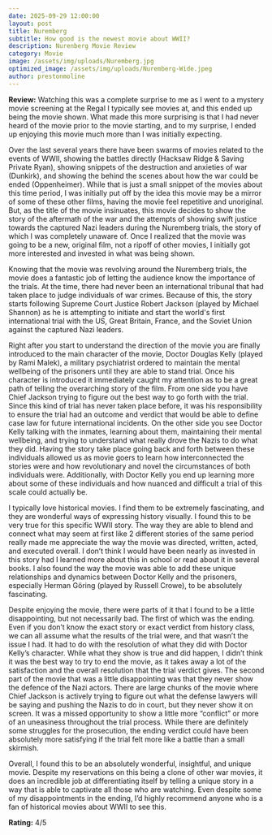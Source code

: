 ```yaml
---
date: 2025-09-29 12:00:00
layout: post
title: Nuremberg
subtitle: How good is the newest movie about WWII?
description: Nurenberg Movie Review
category: Movie
image: /assets/img/uploads/Nuremberg.jpg
optimized_image: /assets/img/uploads/Nuremberg-Wide.jpeg
author: prestonmoline
---
```


**Review:**
Watching this was a complete surprise to me as I went to a mystery movie screening at the Regal I typically see movies at, and this ended up being the movie shown. What made this more surprising is that I had never heard of the movie prior to the movie starting, and to my surprise, I ended up enjoying this movie much more than I was initially expecting.

Over the last several years there have been swarms of movies related to the events of WWII, showing the battles directly (Hacksaw Ridge & Saving Private Ryan), showing snippets of the destruction and anxieties of war (Dunkirk), and showing the behind the scenes about how the war could be ended (Oppenheimer). While that is just a small snippet of the movies about this time period, I was initially put off by the idea this movie may be a mirror of some of these other films, having the movie feel  repetitive and unoriginal. But, as the title of the movie insinuates, this movie decides to show the story of the aftermath of the war and the attempts of showing swift justice towards the captured Nazi leaders during the Nuremberg trials, the story of which I was completely unaware of. Once I realized that the movie was going to be a new, original film, not a ripoff of other movies, I initially got more interested and invested in what was being shown.

Knowing that the movie was revolving around the Nuremberg trials, the movie does a fantastic job of letting the audience know the importance of the trials. At the time, there had never been an international tribunal that had taken place to judge individuals of war crimes. Because of this, the story starts following Supreme Court Justice Robert Jackson (played by Michael Shannon) as he is attempting to initiate and start the world's first international trial with the US, Great Britain, France, and the Soviet Union against the captured Nazi leaders. 

Right after you start to understand the direction of the movie you are finally introduced to the main character of the movie, Doctor Douglas Kelly (played by Rami Malek), a military psychiatrist ordered to maintain the mental wellbeing of the prisoners until they are able to stand trial. Once his character is introduced it immediately caught my attention as to be a great path of telling the overarching story of the film. From one side you have Chief Jackson trying to figure out the best way to go forth with the trial. Since this kind of trial has never taken place before, it was his responsibility to ensure the trial had an outcome and verdict that would be able to define case law for future international incidents. On the other side you see Doctor Kelly talking with the inmates, learning about them, maintaining their mental wellbeing, and trying to understand what really drove the Nazis to do what they did. Having the story take place going back and forth between these individuals allowed us as movie goers to learn how interconnected the stories were and how revolutionary and novel the circumstances of both individuals were. Additionally, with Doctor Kelly you end up learning more about some of these individuals and how nuanced and difficult a trial of this scale could actually be.

I typically love historical movies. I find them to be extremely fascinating, and they are wonderful ways of expressing history visually. I found this to be very true for this specific WWII story. The way they are able to blend and connect what may seem at first like 2 different stories of the same period really made me appreciate the way the movie was directed, written, acted, and executed overall. I don’t think I would have been nearly as invested in this story had I learned more about this in school or read about it in several books. I also found the way the movie was able to add these unique relationships and dynamics between Doctor Kelly and the prisoners, especially Herman Göring (played by Russell Crowe), to be absolutely fascinating.

Despite enjoying the movie, there were parts of it that I found to be a little disappointing, but not necessarily bad. The first of which was the ending. Even if you don’t know the exact story or exact verdict from history class, we can all assume what the results of the trial were, and that wasn’t the issue I had. It had to do with the resolution of what they did with Doctor Kelly’s character. While what they show is true and did happen, I didn’t think it was the best way to try to end the movie, as it takes away a lot of the satisfaction and the overall resolution that the trial verdict gives. The second part of the movie that was a little disappointing was that they never show the defence of the Nazi actors. There are large chunks of the movie where Chief Jackson is actively trying to figure out what the defense lawyers will be saying and pushing the Nazis to do in court, but they never show it on screen. It was a missed opportunity to show a little more “conflict” or more of an uneasiness throughout the trial process. While there are definitely some struggles for the prosecution, the ending verdict could have been absolutely more satisfying if the trial felt more like a battle than a small skirmish.

Overall, I found this to be an absolutely wonderful, insightful, and unique movie. Despite my reservations on this being a clone of other war movies, it does an incredible job at differentiating itself by telling a unique story in a way that is able to captivate all those who are watching. Even despite some of my disappointments in the ending, I’d highly recommend anyone who is a fan of historical movies about WWII to see this.


**Rating:**
4/5 




